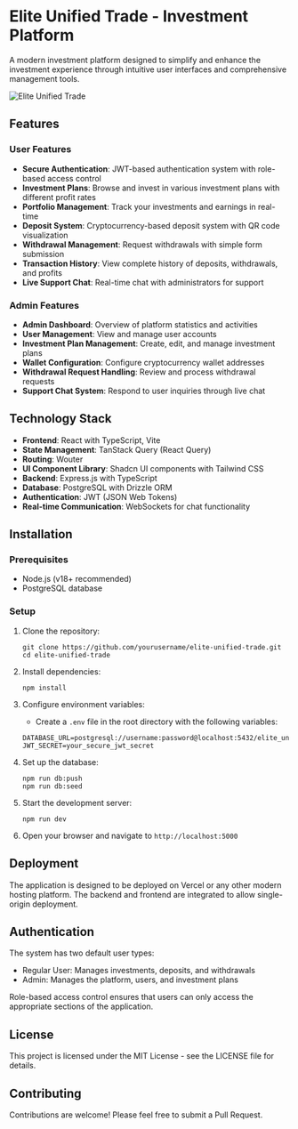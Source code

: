 # Elite Unified Trade - Investment Platform

A modern investment platform designed to simplify and enhance the investment experience through intuitive user interfaces and comprehensive management tools.

![Elite Unified Trade](screenshot.png)

## Features

### User Features
- **Secure Authentication**: JWT-based authentication system with role-based access control
- **Investment Plans**: Browse and invest in various investment plans with different profit rates
- **Portfolio Management**: Track your investments and earnings in real-time
- **Deposit System**: Cryptocurrency-based deposit system with QR code visualization
- **Withdrawal Management**: Request withdrawals with simple form submission
- **Transaction History**: View complete history of deposits, withdrawals, and profits
- **Live Support Chat**: Real-time chat with administrators for support

### Admin Features
- **Admin Dashboard**: Overview of platform statistics and activities
- **User Management**: View and manage user accounts
- **Investment Plan Management**: Create, edit, and manage investment plans
- **Wallet Configuration**: Configure cryptocurrency wallet addresses
- **Withdrawal Request Handling**: Review and process withdrawal requests
- **Support Chat System**: Respond to user inquiries through live chat

## Technology Stack

- **Frontend**: React with TypeScript, Vite
- **State Management**: TanStack Query (React Query)
- **Routing**: Wouter
- **UI Component Library**: Shadcn UI components with Tailwind CSS
- **Backend**: Express.js with TypeScript
- **Database**: PostgreSQL with Drizzle ORM
- **Authentication**: JWT (JSON Web Tokens)
- **Real-time Communication**: WebSockets for chat functionality

## Installation

### Prerequisites
- Node.js (v18+ recommended)
- PostgreSQL database

### Setup
1. Clone the repository:
   ```
   git clone https://github.com/yourusername/elite-unified-trade.git
   cd elite-unified-trade
   ```

2. Install dependencies:
   ```
   npm install
   ```

3. Configure environment variables:
   - Create a `.env` file in the root directory with the following variables:
   ```
   DATABASE_URL=postgresql://username:password@localhost:5432/elite_unified_trade
   JWT_SECRET=your_secure_jwt_secret
   ```

4. Set up the database:
   ```
   npm run db:push
   npm run db:seed
   ```

5. Start the development server:
   ```
   npm run dev
   ```

6. Open your browser and navigate to `http://localhost:5000`

## Deployment

The application is designed to be deployed on Vercel or any other modern hosting platform. The backend and frontend are integrated to allow single-origin deployment.

## Authentication

The system has two default user types:
- Regular User: Manages investments, deposits, and withdrawals
- Admin: Manages the platform, users, and investment plans

Role-based access control ensures that users can only access the appropriate sections of the application.

## License

This project is licensed under the MIT License - see the LICENSE file for details.

## Contributing

Contributions are welcome! Please feel free to submit a Pull Request.